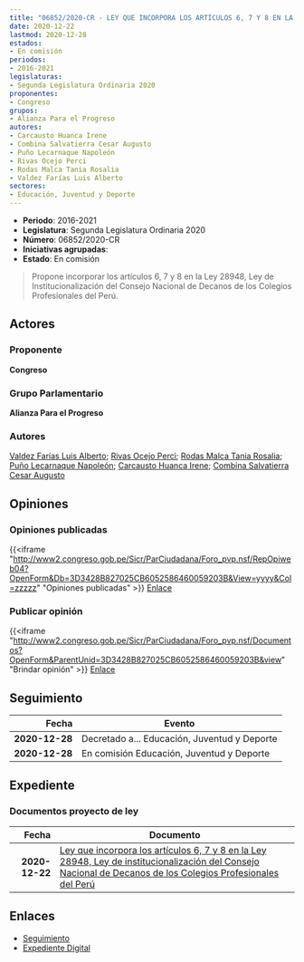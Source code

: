 ```yaml
---
title: "06852/2020-CR - LEY QUE INCORPORA LOS ARTÍCULOS 6, 7 Y 8 EN LA LEY 28948, LEY DE INSTITUCIONALIZACIÓN DEL CONSEJO NACIONAL DE DECANOS DE LOS COLEGIOS PROFESIONALES DEL PERÚ"
date: 2020-12-22
lastmod: 2020-12-28
estados:
- En comisión
periodos:
- 2016-2021
legislaturas:
- Segunda Legislatura Ordinaria 2020
proponentes:
- Congreso
grupos:
- Alianza Para el Progreso
autores:
- Carcausto Huanca Irene
- Combina Salvatierra Cesar Augusto
- Puño Lecarnaque Napoleón
- Rivas Ocejo Perci
- Rodas Malca Tania Rosalia
- Valdez Farías Luis Alberto
sectores:
- Educación, Juventud y Deporte
---
```

- **Periodo**: 2016-2021
- **Legislatura**: Segunda Legislatura Ordinaria 2020
- **Número**: 06852/2020-CR
- **Iniciativas agrupadas**: 
- **Estado**: En comisión

> Propone incorporar los artículos 6, 7 y 8 en la Ley 28948, Ley de Institucionalización del Consejo Nacional de Decanos de los Colegios Profesionales del Perú.


## Actores

### Proponente

**Congreso**

### Grupo Parlamentario

**Alianza Para el Progreso**

### Autores

[Valdez Farías Luis Alberto](mailto:mailto:lvaldez@congreso.gob.pe); [Rivas Ocejo Perci](mailto:mailto:privas@congreso.gob.pe); [Rodas Malca Tania Rosalia](mailto:mailto:trodas@congreso.gob.pe); [Puño Lecarnaque Napoleón](mailto:mailto:npuno@congreso.gob.pe); [Carcausto Huanca Irene](mailto:mailto:icarcausto@congreso.gob.pe); [Combina Salvatierra Cesar Augusto](mailto:mailto:ccombina@congreso.gob.pe)

## Opiniones

### Opiniones publicadas

{{<iframe "http://www2.congreso.gob.pe/Sicr/ParCiudadana/Foro_pvp.nsf/RepOpiweb04?OpenForm&Db=3D3428B827025CB6052586460059203B&View=yyyy&Col=zzzzz" "Opiniones publicadas" >}}
[Enlace](http://www2.congreso.gob.pe/Sicr/ParCiudadana/Foro_pvp.nsf/RepOpiweb04?OpenForm&Db=3D3428B827025CB6052586460059203B&View=yyyy&Col=zzzzz)

### Publicar opinión

{{<iframe "http://www2.congreso.gob.pe/Sicr/ParCiudadana/Foro_pvp.nsf/Documentos?OpenForm&ParentUnid=3D3428B827025CB6052586460059203B&view" "Brindar opinión" >}}
[Enlace](http://www2.congreso.gob.pe/Sicr/ParCiudadana/Foro_pvp.nsf/Documentos?OpenForm&ParentUnid=3D3428B827025CB6052586460059203B&view)


## Seguimiento

| Fecha | Evento |
|------:|--------|
| **2020-12-28** | Decretado a... Educación, Juventud y Deporte |
| **2020-12-28** | En comisión Educación, Juventud y Deporte |

## Expediente

### Documentos proyecto de ley

| Fecha | Documento |
|------:|-----------|
| **2020-12-22** | [Ley que incorpora los artículos 6, 7 y 8 en la Ley 28948, Ley de institucionalización del Consejo Nacional de Decanos de los Colegios Profesionales del Perú](http://www.leyes.congreso.gob.pe/Documentos/2016_2021/Proyectos_de_Ley_y_de_Resoluciones_Legislativas/PL06852-20201222.pdf) |

## Enlaces

- [Seguimiento](http://www2.congreso.gob.pe/Sicr/TraDocEstProc/CLProLey2016.nsf/f7fff46988ca05b1052578e100829cc7/d86af3ee0b2ba76d0525864600630c87?OpenDocument)
- [Expediente Digital](http://www2.congreso.gob.pe/Sicr/TraDocEstProc/Expvirt_2011.nsf/visbusqptramdoc1621/06852?opendocument)

